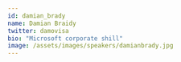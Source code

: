 ```yaml
---
id: damian_brady
name: Damian Braidy
twitter: damovisa
bio: "Microsoft corporate shill"
image: /assets/images/speakers/damianbrady.jpg
---
```

